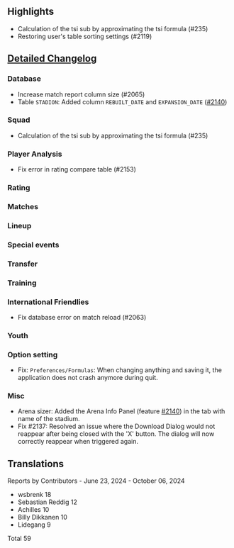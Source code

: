 ## Highlights

* Calculation of the tsi sub by approximating the tsi formula (#235)
* Restoring user's table sorting settings (#2119)

## [Detailed Changelog](https://github.com/ho-dev/HattrickOrganizer/issues?q=milestone%3A9.0)

### Database

* Increase match report column size (#2065)
* Table `STADION`: Added column `REBUILT_DATE` and
  `EXPANSION_DATE` ([#2140](https://github.com/ho-dev/HattrickOrganizer/issues/2140))

### Squad

* Calculation of the tsi sub by approximating the tsi formula (#235)

### Player Analysis

* Fix error in rating compare table (#2153)

### Rating

### Matches

### Lineup

### Special events

### Transfer

### Training

### International Friendlies

* Fix database error on match reload (#2063)

### Youth

### Option setting

* Fix: `Preferences/Formulas`: When changing anything and saving it, the application does not crash anymore during quit.

### Misc

* Arena sizer: Added the Arena Info Panel (feature [#2140](https://github.com/ho-dev/HattrickOrganizer/issues/2140)) in
  the tab with name of the stadium.
* Fix #2137: Resolved an issue where the Download Dialog would not reappear after being closed with the 'X' button. The
  dialog will now correctly reappear when triggered again.

## Translations

Reports by Contributors - June 23, 2024 - October 06, 2024

* wsbrenk 18
* Sebastian Reddig 12
* Achilles 10
* Billy Dikkanen 10
* Lidegang 9

Total 59